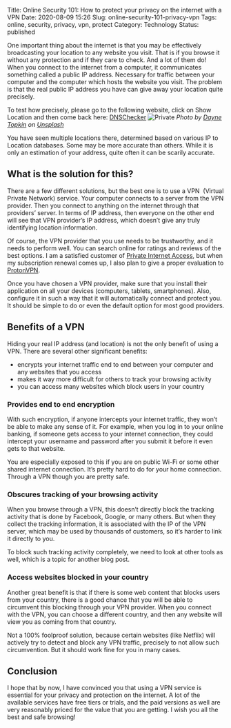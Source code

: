 Title: Online Security 101: How to protect your privacy on the internet with a VPN
Date: 2020-08-09 15:26
Slug: online-security-101-privacy-vpn
Tags: online, security, privacy, vpn, protect
Category: Technology
Status: published

One important thing about the internet is that you may be effectively broadcasting your location to any website you visit. That is if you browse it without any protection and if they care to check. And a lot of them do!
When you connect to the internet from a computer, it communicates something called a public IP address. Necessary for traffic between your computer and the computer which hosts the website you visit. The problem is that the real public IP address you have can give away your location quite precisely.

To test how precisely, please go to the following website, click on Show Location and then come back here: [DNSChecker](https://dnschecker.org/ip-location.php)
![Private]({static}/images/dayne-topkin-u5Zt-HoocrM-unsplash.jpg "red private sign")
_Photo by [Dayne Topkin](https://unsplash.com/@dtopkin1?utm_source=unsplash&utm_medium=referral&utm_content=creditCopyText) on [Unsplash](https://unsplash.com/s/photos/privacy?utm_source=unsplash&utm_medium=referral&utm_content=creditCopyText)_

You have seen multiple locations there, determined based on various IP to Location databases. Some may be more accurate than others. While it is only an estimation of your address, quite often it can be scarily accurate.

## What is the solution for this?

There are a few different solutions, but the best one is to use a VPN  (Virtual Private Network) service. Your computer connects to a server from the VPN provider. Then you connect to anything on the internet through that providers’ server. In terms of IP address, then everyone on the other end will see that VPN provider’s IP address, which doesn’t give any truly identifying location information.

Of course, the VPN provider that you use needs to be trustworthy, and it needs to perform well. You can search online for ratings and reviews of the best options. I am a satisfied customer of [Private Internet Access](https://www.privateinternetaccess.com), but when my subscription renewal comes up, I also plan to give a proper evaluation to [ProtonVPN](https://protonvpn.com).

Once you have chosen a VPN provider, make sure that you install their application on all your devices (computers, tablets, smartphones). Also, configure it in such a way that it will automatically connect and protect you. It should be simple to do or even the default option for most good providers.

## Benefits of a VPN

Hiding your real IP address (and location) is not the only benefit of using a VPN. There are several other significant benefits:

- encrypts your internet traffic end to end between your computer and any websites that you access
- makes it way more difficult for others to track your browsing activity
- you can access many websites which block users in your country

### Provides end to end encryption

With such encryption, if anyone intercepts your internet traffic, they won’t be able to make any sense of it. For example, when you log in to your online banking, if someone gets access to your internet connection, they could intercept your username and password after you submit it before it even gets to that website.

You are especially exposed to this if you are on public Wi-Fi or some other shared internet connection. It’s pretty hard to do for your home connection. Through a VPN though you are pretty safe.

### Obscures tracking of your browsing activity

When you browse through a VPN, this doesn’t directly block the tracking activity that is done by Facebook, Google, or many others. But when they collect the tracking information, it is associated with the IP of the VPN server, which may be used by thousands of customers, so it’s harder to link it directly to you.

To block such tracking activity completely, we need to look at other tools as well, which is a topic for another blog post.

### Access websites blocked in your country

Another great benefit is that if there is some web content that blocks users from your country, there is a good chance that you will be able to circumvent this blocking through your VPN provider. When you connect with the VPN, you can choose a different country, and then any website will view you as coming from that country.

Not a 100% foolproof solution, because certain websites (like Netflix) will actively try to detect and block any VPN traffic, precisely to not allow such circumvention. But it should work fine for you in many cases.

## Conclusion

I hope that by now, I have convinced you that using a VPN service is essential for your privacy and protection on the internet. A lot of the available services have free tiers or trials, and the paid versions as well are very reasonably priced for the value that you are getting.
I wish you all the best and safe browsing!
